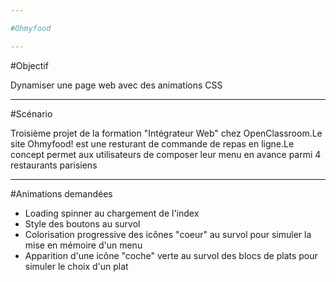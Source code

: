 ```yaml
---

#Ohmyfood

---
```


#Objectif

Dynamiser une page web avec des animations CSS

---
#Scénario

Troisième projet de la formation "Intégrateur Web" chez OpenClassroom.Le site Ohmyfood! est une resturant de commande de repas en ligne.Le concept permet aux utilisateurs de composer leur menu en avance parmi 4 restaurants parisiens

---

#Animations demandées

* Loading spinner au chargement de l'index
* Style des boutons au survol
* Colorisation progressive des icônes "coeur" au survol pour simuler la mise en mémoire d'un menu
* Apparition d'une icône "coche" verte au survol des blocs de plats pour simuler le choix d'un plat


